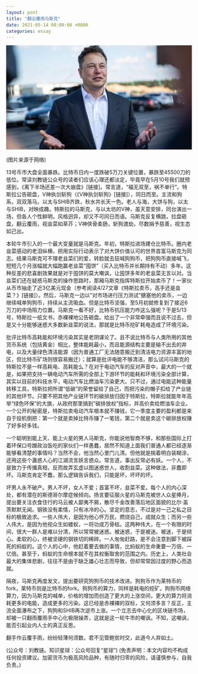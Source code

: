 ```yaml
---
layout: post
title: "翻云覆雨马斯克"
date: 2021-05-14 08:00:00 +0800
categories: essay
---
```


![](/images/2021/20210514.jpg)

(图片来源于网络)

13号币市大盘全面暴跌。比特币日内一度跌破5万刀关键位置，暴跌至45500刀的低位。常读刘教链公众号的读者们应该心理还都淡定，毕竟早在5月10号我们就预感到，《离下半场还差一次大崩盘》[链接]。常言道，“福无双至，祸不单行”。特斯拉公告砸盘，V神执剑斩狗（《V神执剑斩狗》[链接]），同日而至。主流和狗系，双双落马。以太与SHIB齐跌，秋水共长天一色。老人与海，大饼与狗，以太与SHIB，对映成趣。特斯拉的马斯克，与以太坊的V神，虽天意安排，同台演出一场，但各人个性鲜明，风格迥异，却又不可同日而语。马斯克反复横跳，拉盘砸盘，翻云覆雨，视韭菜如草芥；V神侠骨柔肠，斩狗渡劫，尽数捐予慈善，视生态如己出。

本轮牛市引入的一个最大变量就是马斯克。年初，特斯拉进场建仓比特币。圈内老韭菜感动的老泪纵横，把用实际行动表示了对大饼价值认可的世界首富马斯克为同志。结果马斯克可不理老韭菜们的爱，转脸就去狂喊狗狗币，把狗狗币直接喊飞，短短几个月涨幅就大幅跑赢老韭菜“囤饼”（买入比特币并长期持有不动）多年。这种反差的悲喜剧效果就是对于囤饼的莫大嘲讽，让囤饼多年的老韭菜无言以对。当韭菜们还在疑惑马斯克的操作思路时，那厢马斯克指挥特斯拉开始卖币了！一家伙从币市抽走了近3亿美元现金（参考阅读4/27文章《特斯拉卖币，高手还是韭菜？》[链接]）。然后，马斯克一边以“对市场进行压力测试”搪塞他的卖币，一边继续喊单狗狗币，持续从主流吸血。但是比特币坚强，至5月初就修复到了接近6万刀的中场阻力位置。马斯克一看不好，比特币抗压能力咋这么强呢？于是5/13号，特斯拉一纸文书，赤裸裸地公告砸盘。给出了一个非常牵强而且说不过去，但是又十分能够迷惑大多数新韭菜的说法，那就是比特币挖矿耗电造成了环境污染。

批评比特币高耗能和环境污染其实是老阴谋论了。且不说比特币与人类所用的其他货币系统（包括黄金）相比，整体能耗最小，而且能源结构主要是输不出去的弃电，以及大量绿色清洁能源（因为普通工厂无法随意搬迁到清洁电力资源丰富的地区，但比特币矿场则很容易搬迁）；就算是批评电能不够清洁，那么试问马斯克的特斯拉不是一样高耗电、高耗能么？在对于电动汽车的反对声音中，最大的一个就是，如果把支持一辆电动汽车所需的全部上下游环节的能耗和环境污染全部计算，其实以目前的科技水平，电动汽车比燃油车污染更大。只不过，通过电能这种能量转移工具，特斯拉把所谓“低碳”的荣誉留给了自己，而把污染的帽子扣给了产业链的其他环节。只要不把其他产业链环节的碳排放归因于特斯拉，特斯拉就能年年高举“绿色环保”的大旗，从政府那里搞到“碳排放权”指标，并高价卖给燃油车企业。一个公开的秘密是，特斯拉卖电动汽车根本就不赚钱，它一季度主要的盈利都是来自于投机倒把：第一个就是卖掉比特币赚了一笔钱，第二个就是卖这个碳排放权赚了好多好多钱。

一个聪明到能上天、能上火星的男人马斯克，你能说他智商不够，和那些国际上打着环保口号蹭政治饭吃的家伙们一样愚蠢，居然不知道上面我们普通人都已经逐渐能够看清楚的事情吗？当然不会，他当然心里门儿清。但他就是揣着明白装糊涂，还用这些个蛊惑人心的江湖流言妖言惑众。常言道，事出反常必有妖。一个人，不是致力于传播真相，反而故弄玄虚以图迷惑世人，收割韭菜。这种做法，非蠢即坏。马斯克肯定不蠢，那么逻辑告诉我们，只能是坏，坏坏的坏。

坏男人永不破产。男人不坏，女人不爱；首富不坏，韭菜不爱。每个人的内心深处，都有潜在的斯德哥尔摩症候倾向。扬言要征服火星的马斯克被世人众星捧月，提出要关注衣食住行的马云被人鄙夷不屑，散尽千金改善落后地区面貌的比尔·盖茨默默无闻。钢铁没有柔情，只有冰冷的心。坚定的意志，不过是对一己之私之目标的极致追求。一些人伟大，是因为他心怀万民，燃烧自己，成就众生；而另一些人伟大，是因为他视众生如蝼蚁，一将功成万骨枯。这两种伟大，在一个有限的时间，很大一群人是难以分清，所以常常被迷惑。被迷惑，于是被迷。被迷，于是倾心。柔软的心，终被坚硬的钢铁切的稀碎。一人匆匆赶路，是不会注意到脚下被踩死的蚂蚁的。这个人的心中，他赶着要去做的事情，比蚂蚁的生命重要一万倍、一亿倍。甚至于，蚂蚁的生命根本就不在其权衡取舍的范围之内。历史上，人类社会最大的集体悲剧，往往不是由于缺乏雄心壮志而导致，但却常常因过度的野心而造就。

隔夜，马斯克再度发文，提出要研究狗狗币的技术改进。狗狗币作为莱特币的fork，莱特币则是比特币的fork。狗狗币的算力，同样是耗电的挖矿。狗狗币网络算力，因为马斯克的喊单，价格的增加而创造了更大的上涨空间，更大的算力将消耗更多的电能，造成更多的污染。这已经是赤裸裸的双标，又何须多言？反正，主流全面瀑布之下，狗狗和SHIB再次逆市上涨。一个立志去中心化的区块链市场，却被一只翻雨覆雨手中心化极限操弄，这就是这一轮牛市的嘲讽。不知，这嘲讽，能否引起业内人士的真正反思。

翻手作云覆手雨，纷纷轻薄何须数。君不见管鲍贫时交，此道今人弃如土。

(公众号：刘教链。知识星球：公众号回复“星球”)
(免责声明：本文内容均不构成任何投资建议。加密货币为极高风险品种，有随时归零的风险，请谨慎参与，自我负责。)

